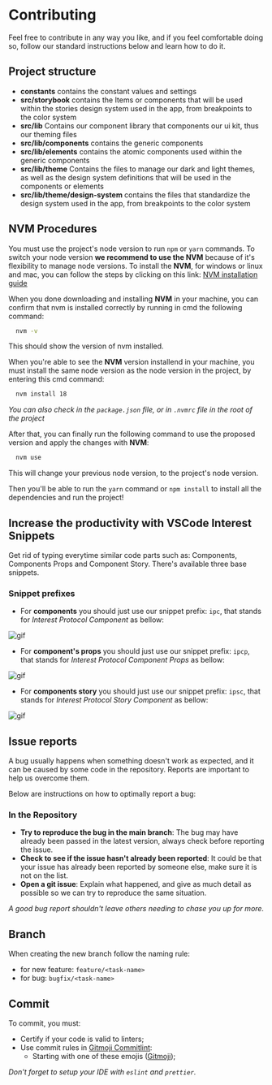 # Contributing

Feel free to contribute in any way you like, and if you feel comfortable doing so, follow our standard instructions below and learn how to do it.

## Project structure

- **constants** contains the constant values and settings
- **src/storybook** contains the Items or components that will be used within the stories design system used in the app, from breakpoints to the color system
- **src/lib** Contains our component library that components our ui kit, thus our theming files
- **src/lib/components** contains the generic components
- **src/lib/elements** contains the atomic components used within the generic components
- **src/lib/theme** Contains the files to manage our dark and light themes, as well as the design system definitions that will be used in the components or elements
- **src/lib/theme/design-system** contains the files that standardize the design system used in the app, from breakpoints to the color system

## NVM Procedures

You must use the project's node version to run ```npm``` or ```yarn``` commands. To switch your node version **we recommend to use the NVM** because of it's flexibility to manage node versions. To install the **NVM**, for windows or linux and mac, you can follow the steps by clicking on this link:
[NVM installation guide](https://www.freecodecamp.org/news/node-version-manager-nvm-install-guide/)

When you done downloading and installing **NVM** in your machine, you can confirm that nvm is installed correctly by running in cmd the following command:

  ```bash
    nvm -v
  ```

This should show the version of nvm installed.

When you're able to see the **NVM** version installend in your machine, you must install the same node version as the node version in the project, by entering this cmd command:

  ```bash
    nvm install 18
  ```

_You can also check in the ```package.json``` file, or in ```.nvmrc``` file in the root of the project_

After that, you can finally run the following command to use the proposed version and apply the changes with **NVM**:

  ```bash
    nvm use
  ```
  
  This will change your previous node version, to the project's node version.
  
 Then you'll be able to run the ```yarn``` command or ```npm install``` to install all the dependencies and run the project!

## Increase the productivity with VSCode Interest Snippets

Get rid of typing everytime similar code parts such as: Components, Components Props and Component Story.
There's available three base snippets.

### Snippet prefixes

- For **components** you should just use our snippet prefix: ```ipc```, that stands for _Interest Protocol Component_ as bellow:

<img alt="gif" src="https://i.imgur.com/yipg4xC.gif" />

- For **component's props** you should just use our snippet prefix: ```ipcp```, that stands for _Interest Protocol Component Props_ as bellow:

<img alt="gif" src="https://i.imgur.com/ARPtTgY.gif" />

- For **components story** you should just use our snippet prefix: ```ipsc```, that stands for _Interest Protocol Story Component_ as bellow:

<img alt="gif" src="https://i.imgur.com/1zyBDeg.gif" />

## Issue reports

A bug usually happens when something doesn't work as expected, and it can be caused by some code in the repository. Reports are important to help us overcome them.

Below are instructions on how to optimally report a bug:

### In the Repository

- **Try to reproduce the bug in the main branch**: The bug may have already been passed in the latest version, always check before reporting the issue.
- **Check to see if the issue hasn't already been reported**: It could be that your issue has already been reported by someone else, make sure it is not on the list.
- **Open a git issue**: Explain what happened, and give as much detail as possible so we can try to reproduce the same situation.

_A good bug report shouldn't leave others needing to chase you up for more._

## Branch
When creating the new branch follow the naming rule:
- for new feature: ```feature/<task-name>```
- for bug: ```bugfix/<task-name>```

## Commit

To commit, you must:

- Certify if your code is valid to linters;
- Use commit rules in [Gitmoji Commitlint](https://github.com/arvinxx/gitmoji-commit-workflow/tree/master/packages/commitlint-config#readme):
  - Starting with one of these emojis ([Gitmoji](https://gitmoji.dev));

_Don't forget to setup your IDE with `eslint` and `prettier`._
